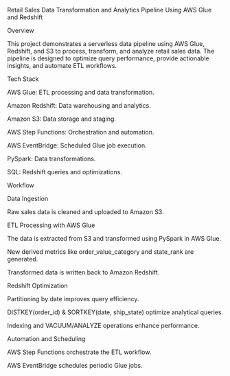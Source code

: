 Retail Sales Data Transformation and Analytics Pipeline Using AWS Glue and Redshift

Overview

This project demonstrates a serverless data pipeline using AWS Glue, Redshift, and S3 to process, transform, and analyze retail sales data. The pipeline is designed to optimize query performance, provide actionable insights, and automate ETL workflows.


Tech Stack

AWS Glue: ETL processing and data transformation.

Amazon Redshift: Data warehousing and analytics.

Amazon S3: Data storage and staging.

AWS Step Functions: Orchestration and automation.

AWS EventBridge: Scheduled Glue job execution.

PySpark: Data transformations.

SQL: Redshift queries and optimizations.

Workflow

Data Ingestion

Raw sales data is cleaned and uploaded to Amazon S3.

ETL Processing with AWS Glue

The data is extracted from S3 and transformed using PySpark in AWS Glue.

New derived metrics like order_value_category and state_rank are generated.

Transformed data is written back to Amazon Redshift.

Redshift Optimization

Partitioning by date improves query efficiency.

DISTKEY(order_id) & SORTKEY(date, ship_state) optimize analytical queries.

Indexing and VACUUM/ANALYZE operations enhance performance.

Automation and Scheduling

AWS Step Functions orchestrate the ETL workflow.

AWS EventBridge schedules periodic Glue jobs.
